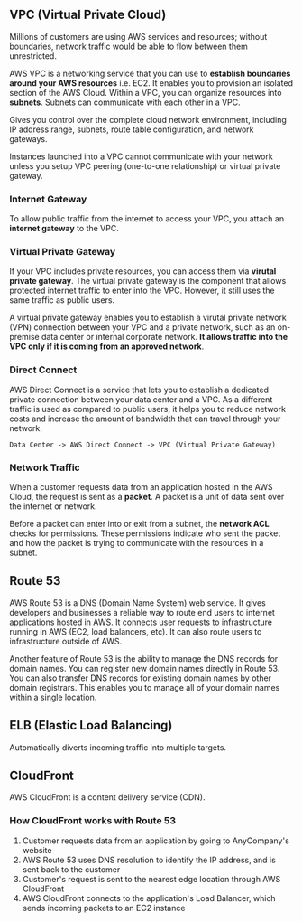 ## VPC (Virtual Private Cloud)

Millions of customers are using AWS services and resources; without boundaries, network traffic would be able to flow between them unrestricted.

AWS VPC is a networking service that you can use to **establish boundaries around your AWS resources** i.e. EC2. It enables you to provision an isolated section of the AWS Cloud. Within a VPC, you can organize resources into **subnets**. Subnets can communicate with each other in a VPC.

Gives you control over the complete cloud network environment, including IP address range, subnets, route table configuration, and network gateways.

Instances launched into a VPC cannot communicate with your network unless you setup VPC peering (one-to-one relationship) or virtual private gateway.

### Internet Gateway

To allow public traffic from the internet to access your VPC, you attach an **internet gateway** to the VPC.

### Virtual Private Gateway

If your VPC includes private resources, you can access them via **virutal private gateway**. The virtual private gateway is the component that allows protected internet traffic to enter into the VPC. However, it still uses the same traffic as public users.

A virtual private gateway enables you to establish a virutal private network (VPN) connection between your VPC and a private network, such as an on-premise data center or internal corporate network. **It allows traffic into the VPC only if it is coming from an approved network**.

### Direct Connect

AWS Direct Connect is a service that lets you to establish a dedicated private connection between your data center and a VPC. As a different traffic is used as compared to public users, it helps you to reduce network costs and increase the amount of bandwidth that can travel through your network.

```
Data Center -> AWS Direct Connect -> VPC (Virtual Private Gateway)
```

### Network Traffic

When a customer requests data from an application hosted in the AWS Cloud, the request is sent as a **packet**. A packet is a unit of data sent over the internet or network.

Before a packet can enter into or exit from a subnet, the **network ACL** checks for permissions. These permissions indicate who sent the packet and how the packet is trying to communicate with the resources in a subnet.

## Route 53

AWS Route 53 is a DNS (Domain Name System) web service. It gives developers and businesses a reliable way to route end users to internet applications hosted in AWS. It connects user requests to infrastructure running in AWS (EC2, load balancers, etc). It can also route users to infrastructure outside of AWS.

Another feature of Route 53 is the ability to manage the DNS records for domain names. You can register new domain names directly in Route 53. You can also transfer DNS records for existing domain names by other domain registrars. This enables you to manage all of your domain names within a single location.

## ELB (Elastic Load Balancing)

Automatically diverts incoming traffic into multiple targets.

## CloudFront

AWS CloudFront is a content delivery service (CDN).

### How CloudFront works with Route 53

1. Customer requests data from an application by going to AnyCompany's website
2. AWS Route 53 uses DNS resolution to identify the IP address, and is sent back to the customer
3. Customer's request is sent to the nearest edge location through AWS CloudFront
4. AWS CloudFront connects to the application's Load Balancer, which sends incoming packets to an EC2 instance

